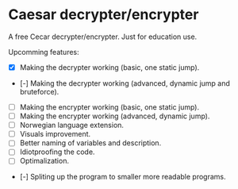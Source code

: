 # Caesar decrypter/encrypter
A free Cecar decrypter/encrypter. Just for education use.

Upcomming features:
- [x] Making the decrypter working (basic, one static jump).
- [-] Making the decrypter working (advanced, dynamic jump and bruteforce).
- [ ] Making the encrypter working (basic, one static jump).
- [ ] Making the encrypter working (advanced, dynamic jump).
- [ ] Norwegian language extension.
- [ ] Visuals improvement.
- [ ] Better naming of variables and description.
- [ ] Idiotproofing the code.
- [ ] Optimalization.
- [-] Spliting up the program to smaller more readable programs. 
